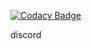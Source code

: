 
[![Codacy Badge](https://api.codacy.com/project/badge/Grade/81b010b9b2234a95a9fe4b66b97aa0ca)](https://app.codacy.com/gh/ekazukii/discord_stat_bot?utm_source=github.com&utm_medium=referral&utm_content=ekazukii/discord_stat_bot&utm_campaign=Badge_Grade)

discord
